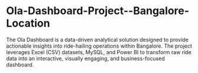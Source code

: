 # Ola-Dashboard-Project--Bangalore-Location
The Ola Dashboard is a data-driven analytical solution designed to provide actionable insights into ride-hailing operations within Bangalore. The project leverages Excel (CSV) datasets, MySQL, and Power BI to transform raw ride data into an interactive, visually engaging, and business-focused dashboard.

